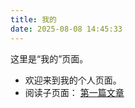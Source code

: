 ```yaml
---
title: 我的
date: 2025-08-08 14:45:33
---
```


这里是“我的”页面。

- 欢迎来到我的个人页面。
- 阅读子页面： [第一篇文章](/about/第一篇文章/)
